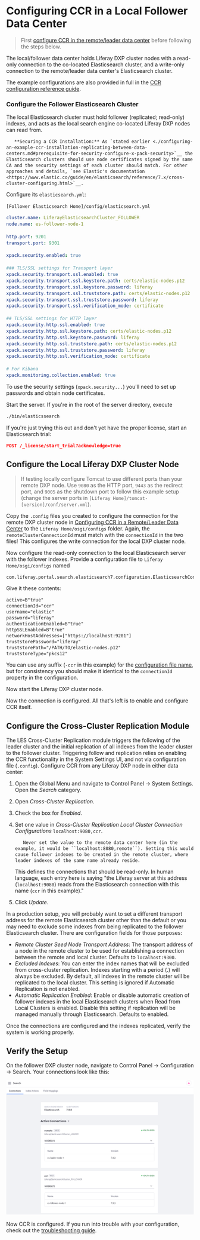 # Configuring CCR in a Local Follower Data Center

> First [configure CCR in the remote/leader data center](./configuring-ccr-in-a-remote-leader-data-center.md) before following the steps below.

The local/follower data center holds Liferay DXP cluster nodes with a read-only connection to the co-located Elasticsearch cluster, and a write-only connection to the remote/leader data center's Elasticsearch cluster.

The example configurations are also provided in full in the [CCR configuration reference guide](./ccr-basic-use-case-config-reference.md).

### Configure the Follower Elasticsearch Cluster 

The local Elasticsearch cluster must hold follower (replicated; read-only) indexes, and acts as the local search engine co-located Liferay DXP nodes can read from.

```important::
   **Securing a CCR Installation:** As `stated earlier <./configuring-an-example-ccr-installation-replicating-between-data-centers.md#prerequisite-for-security-configure-x-pack-security>`__ the Elasticsearch clusters should use node certificates signed by the same CA and the security settings of each cluster should match. For other approaches and details, `see Elastic's documentation <https://www.elastic.co/guide/en/elasticsearch/reference/7.x/cross-cluster-configuring.html>`__.
```

Configure its `elasticsearch.yml`:

`[Follower Elasticsearch Home]/config/elasticsearch.yml`

```yaml
cluster.name: LiferayElasticsearchCluster_FOLLOWER
node.name: es-follower-node-1

http.port: 9201
transport.port: 9301

xpack.security.enabled: true

### TLS/SSL settings for Transport layer
xpack.security.transport.ssl.enabled: true
xpack.security.transport.ssl.keystore.path: certs/elastic-nodes.p12
xpack.security.transport.ssl.keystore.password: liferay
xpack.security.transport.ssl.truststore.path: certs/elastic-nodes.p12
xpack.security.transport.ssl.truststore.password: liferay
xpack.security.transport.ssl.verification_mode: certificate

## TLS/SSL settings for HTTP layer
xpack.security.http.ssl.enabled: true
xpack.security.http.ssl.keystore.path: certs/elastic-nodes.p12
xpack.security.http.ssl.keystore.password: liferay
xpack.security.http.ssl.truststore.path: certs/elastic-nodes.p12
xpack.security.http.ssl.truststore.password: liferay
xpack.security.http.ssl.verification_mode: certificate

# For Kibana
xpack.monitoring.collection.enabled: true
```

To use the security settings (`xpack.security...`) you'll need to set up passwords and obtain node certificates.

Start the server. If you're in the root of the server directory, execute

```bash
./bin/elasticssearch
```

If you're just trying this out and don't yet have the proper license, start an Elasticsearch trial:

```json
POST /_license/start_trial?acknowledge=true
```

## Configure the Local Liferay DXP Cluster Node

> If testing locally configure Tomcat to use different ports than your remote DXP node. Use `9080` as the HTTP port, `9443` as the redirect port, and `9005` as the shutdown port to follow this example setup (change the server ports in `[Liferay Home]/tomcat-[version]/conf/server.xml`).

Copy the `.config` files you created to configure the connection for the remote DXP cluster node in [Configuring CCR in a Remote/Leader Data Center](./configuring-ccr-in-a-local-follower-data-center.md) to the `Liferay Home/osgi/configs` folder. Again, the `remoteClusterConnectionId` must match with the `connectionId` in the two files! This configures the write connection for the local DXP cluster node.

Now configure the read-only connection to the local Elasticsearch server with the follower indexes. Provide a configuration file to `Liferay Home/osgi/configs` named 

```bash
com.liferay.portal.search.elasticsearch7.configuration.ElasticsearchConnectionConfiguration-ccr.config
```

Give it these contents:

```properties
active=B"true"
connectionId="ccr"
username="elastic"
password="liferay"
authenticationEnabled=B"true"
httpSSLEnabled=B"true"
networkHostAddresses=["https://localhost:9201"]
truststorePassword="liferay"
truststorePath="/PATH/TO/elastic-nodes.p12"
truststoreType="pkcs12"
```

You can use any suffix (`-ccr` in this example) for the [configuration file name](../../../system-administration/configuring-liferay/configuration-files-and-factories/using-factory-configuration.md), but for consistency you should make it identical to the `connectionId` property in the configuration.

Now start the Liferay DXP cluster node.

Now the connection is configured. All that's left is to enable and configure CCR itself.

## Configure the Cross-Cluster Replication Module

The LES Cross-Cluster Replication module triggers the following of the leader cluster and the initial replication of all indexes from the leader cluster to the follower cluster. Triggering follow and replication relies on enabling the CCR functionality in the System Settings UI, and not via configuration file (`.config`). Configure CCR from any Liferay DXP node in either data center:

1. Open the Global Menu and navigate to Control Panel &rarr; System Settings. Open the _Search_ category.  

1. Open _Cross-Cluster Replication_.

1. Check the box for _Enabled_.

1. Set one value in _Cross-Cluster Replication Local Cluster Connection Configurations_ `localhost:9080,ccr`.

   ```important::
      Never set the value to the remote data center here (in the example, it would be ``localhost:8080,remote``). Setting this would cause follower indexes to be created in the remote cluster, where leader indexes of the same name already reside.
   ```

   This defines the connections that should be read-only. In human language, each entry here is saying "the Liferay server at this address (``localhost:9080``) reads from the Elasticsearch connection with this name (``ccr`` in this example)." 

1. Click _Update_.

In a production setup, you will probably want to set a different transport address for the remote Elasticsearch cluster other than the default or you may need to exclude some indexes from being replicated to the follower Elasticsearch cluster. There are configuration fields for those purposes:
* *Remote Cluster Seed Node Transport Address*: The transport address of a node in the remote cluster to be used for establishing a connection between the remote and local cluster. Defaults to `localhost:9300`.
* *Excluded Indexes*: You can enter the index names that will be excluded from cross-cluster replication. Indexes starting with a period (.) will always be excluded. By default, all indexes in the remote cluster will be replicated to the local cluster. This setting is ignored if Automatic Replication is not enabled.
* *Automatic Replication Enabled*: Enable or disable automatic creation of follower indexes in the local Elasticsearch clusters when Read from Local Clusters is enabled. Disable this setting if replication will be managed manually through Elasticsearch. Defaults to enabled.

Once the connections are configured and the indexes replicated, verify the system is working properly.

## Verify the Setup

On the follower DXP cluster node, navigate to Control Panel &rarr; Configuration &rarr; Search. Your connections look like this:

![Verify the Elasticsearch 7 connections in the Search administration panel.](./configuring-ccr-in-a-local-follower-data-center/images/01.png)

Now CCR is configured. If you run into trouble with your configuration, check out the [troubleshooting guide](./troubleshooting-cross-cluster-replication.md).
